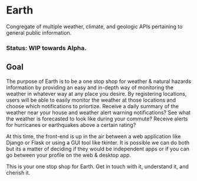 # Earth
Congregate of multiple weather, climate, and geologic APIs pertaining to general public information.

### Status: WIP towards Alpha.

## Goal

The purpose of Earth is to be a one stop shop for weather & natural hazards information by providing an easy and in-depth way of monitoring the weather in whatever way at any place you desire. By registering locations, users will be able to easily monitor the weather at those locations and choose which notifications to priortize. Receive a daily summary of the weather near your house and weather alert warning notifications? See what the weather is forecasted to look like during your commute? Receive alerts for hurricanes or earthquakes above a certain rating? 


At this time, the front-end is up in the air between a web application like Django or Flask or using a GUI tool like tkinter. It is possible we can do both but its a matter of deciding if they would be independent apps or if you can go between your profile on the web & desktop app.


This is your one stop shop for Earth. Get in touch with it, understand it, and cherish it. 
